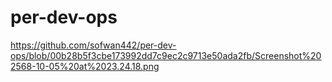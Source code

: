 # per-dev-ops
https://github.com/sofwan442/per-dev-ops/blob/00b28b5f3cbe173992dd7c9ec2c9713e50ada2fb/Screenshot%202568-10-05%20at%2023.24.18.png
